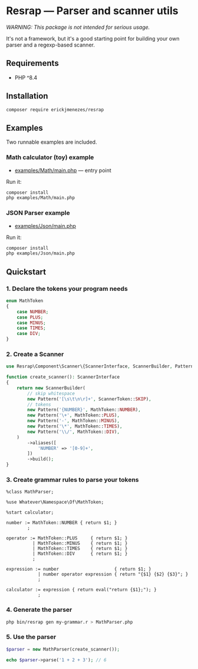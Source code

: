 # Resrap — Parser and scanner utils

_WARNING: This package is not intended for serious usage._

It's not a framework, but it's a good starting point for building your own parser and a regexp-based scanner.

## Requirements

- PHP ^8.4

## Installation

```bash
composer require erickjmenezes/resrap
```

## Examples

Two runnable examples are included.

### Math calculator (toy) example

- [examples/Math/main.php](./examples/Math/main.php) — entry point

Run it:

```bash
composer install
php examples/Math/main.php
```

### JSON Parser example

- [examples/Json/main.php](./examples/Json/main.php)

Run it:

```bash
composer install
php examples/Json/main.php
```

## Quickstart

### 1. Declare the tokens your program needs

```php
enum MathToken
{
    case NUMBER;
    case PLUS;
    case MINUS;
    case TIMES;
    case DIV;
}
```

### 2. Create a Scanner

```php
use Resrap\Component\Scanner\{ScannerInterface, ScannerBuilder, Pattern, ScannerToken};

function create_scanner(): ScannerInterface
{
    return new ScannerBuilder(
        // skip whitespace
        new Pattern('[\s\t\n\r]+', ScannerToken::SKIP),
        // tokens
        new Pattern('{NUMBER}', MathToken::NUMBER),
        new Pattern('\+', MathToken::PLUS),
        new Pattern('-', MathToken::MINUS),
        new Pattern('\*', MathToken::TIMES),
        new Pattern('\\/', MathToken::DIV),
    )
        ->aliases([
            'NUMBER' => '[0-9]+',
        ])
        ->build();
}
```

### 3. Create grammar rules to parse your tokens

```
%class MathParser;

%use Whatever\Namespace\Of\MathToken;

%start calculator;

number := MathToken::NUMBER { return $1; }
        ;

operator := MathToken::PLUS     { return $1; }
          | MathToken::MINUS    { return $1; }
          | MathToken::TIMES    { return $1; }
          | MathToken::DIV      { return $1; }
          ;

expression := number                     { return $1; }
            | number operator expression { return "{$1} {$2} {$3}"; }
            ;

calculator := expression { return eval("return {$1};"); }
            ;
```

### 4. Generate the parser

```bash
php bin/resrap gen my-grammar.r > MathParser.php
```

### 5. Use the parser

```php
$parser = new MathParser(create_scanner());

echo $parser->parse('1 + 2 + 3'); // 6
```
